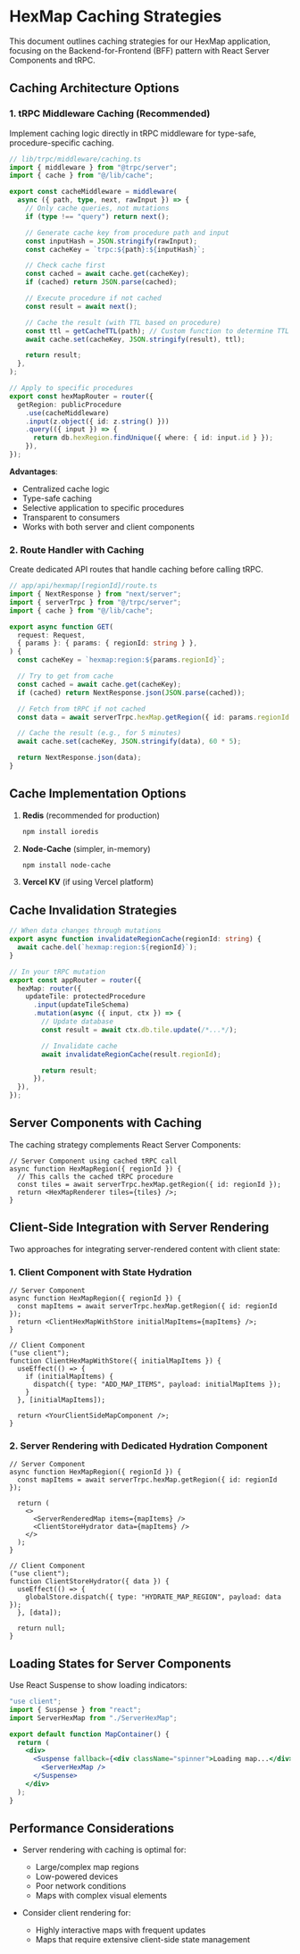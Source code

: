 # HexMap Caching Strategies

This document outlines caching strategies for our HexMap application, focusing on the Backend-for-Frontend (BFF) pattern with React Server Components and tRPC.

## Caching Architecture Options

### 1. tRPC Middleware Caching (Recommended)

Implement caching logic directly in tRPC middleware for type-safe, procedure-specific caching.

```typescript
// lib/trpc/middleware/caching.ts
import { middleware } from "@trpc/server";
import { cache } from "@/lib/cache";

export const cacheMiddleware = middleware(
  async ({ path, type, next, rawInput }) => {
    // Only cache queries, not mutations
    if (type !== "query") return next();

    // Generate cache key from procedure path and input
    const inputHash = JSON.stringify(rawInput);
    const cacheKey = `trpc:${path}:${inputHash}`;

    // Check cache first
    const cached = await cache.get(cacheKey);
    if (cached) return JSON.parse(cached);

    // Execute procedure if not cached
    const result = await next();

    // Cache the result (with TTL based on procedure)
    const ttl = getCacheTTL(path); // Custom function to determine TTL
    await cache.set(cacheKey, JSON.stringify(result), ttl);

    return result;
  },
);

// Apply to specific procedures
export const hexMapRouter = router({
  getRegion: publicProcedure
    .use(cacheMiddleware)
    .input(z.object({ id: z.string() }))
    .query(({ input }) => {
      return db.hexRegion.findUnique({ where: { id: input.id } });
    }),
});
```

**Advantages**:

- Centralized cache logic
- Type-safe caching
- Selective application to specific procedures
- Transparent to consumers
- Works with both server and client components

### 2. Route Handler with Caching

Create dedicated API routes that handle caching before calling tRPC.

```typescript
// app/api/hexmap/[regionId]/route.ts
import { NextResponse } from "next/server";
import { serverTrpc } from "@/trpc/server";
import { cache } from "@/lib/cache";

export async function GET(
  request: Request,
  { params }: { params: { regionId: string } },
) {
  const cacheKey = `hexmap:region:${params.regionId}`;

  // Try to get from cache
  const cached = await cache.get(cacheKey);
  if (cached) return NextResponse.json(JSON.parse(cached));

  // Fetch from tRPC if not cached
  const data = await serverTrpc.hexMap.getRegion({ id: params.regionId });

  // Cache the result (e.g., for 5 minutes)
  await cache.set(cacheKey, JSON.stringify(data), 60 * 5);

  return NextResponse.json(data);
}
```

## Cache Implementation Options

1. **Redis** (recommended for production)

   ```bash
   npm install ioredis
   ```

2. **Node-Cache** (simpler, in-memory)

   ```bash
   npm install node-cache
   ```

3. **Vercel KV** (if using Vercel platform)

## Cache Invalidation Strategies

```typescript
// When data changes through mutations
export async function invalidateRegionCache(regionId: string) {
  await cache.del(`hexmap:region:${regionId}`);
}

// In your tRPC mutation
export const appRouter = router({
  hexMap: router({
    updateTile: protectedProcedure
      .input(updateTileSchema)
      .mutation(async ({ input, ctx }) => {
        // Update database
        const result = await ctx.db.tile.update(/*...*/);

        // Invalidate cache
        await invalidateRegionCache(result.regionId);

        return result;
      }),
  }),
});
```

## Server Components with Caching

The caching strategy complements React Server Components:

```tsx
// Server Component using cached tRPC call
async function HexMapRegion({ regionId }) {
  // This calls the cached tRPC procedure
  const tiles = await serverTrpc.hexMap.getRegion({ id: regionId });
  return <HexMapRenderer tiles={tiles} />;
}
```

## Client-Side Integration with Server Rendering

Two approaches for integrating server-rendered content with client state:

### 1. Client Component with State Hydration

```tsx
// Server Component
async function HexMapRegion({ regionId }) {
  const mapItems = await serverTrpc.hexMap.getRegion({ id: regionId });
  return <ClientHexMapWithStore initialMapItems={mapItems} />;
}

// Client Component
("use client");
function ClientHexMapWithStore({ initialMapItems }) {
  useEffect(() => {
    if (initialMapItems) {
      dispatch({ type: "ADD_MAP_ITEMS", payload: initialMapItems });
    }
  }, [initialMapItems]);

  return <YourClientSideMapComponent />;
}
```

### 2. Server Rendering with Dedicated Hydration Component

```tsx
// Server Component
async function HexMapRegion({ regionId }) {
  const mapItems = await serverTrpc.hexMap.getRegion({ id: regionId });

  return (
    <>
      <ServerRenderedMap items={mapItems} />
      <ClientStoreHydrator data={mapItems} />
    </>
  );
}

// Client Component
("use client");
function ClientStoreHydrator({ data }) {
  useEffect(() => {
    globalStore.dispatch({ type: "HYDRATE_MAP_REGION", payload: data });
  }, [data]);

  return null;
}
```

## Loading States for Server Components

Use React Suspense to show loading indicators:

```jsx
"use client";
import { Suspense } from "react";
import ServerHexMap from "./ServerHexMap";

export default function MapContainer() {
  return (
    <div>
      <Suspense fallback={<div className="spinner">Loading map...</div>}>
        <ServerHexMap />
      </Suspense>
    </div>
  );
}
```

## Performance Considerations

- Server rendering with caching is optimal for:

  - Large/complex map regions
  - Low-powered devices
  - Poor network conditions
  - Maps with complex visual elements

- Consider client rendering for:
  - Highly interactive maps with frequent updates
  - Maps that require extensive client-side state management
